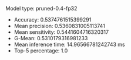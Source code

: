 Model type: pruned-0.4-fp32

* Accuracy: 0.5374761515399291
* Mean precision: 0.5360831005113741
* Mean sensitivity: 0.5441604716320317
* G-Mean: 0.5310179316981233
* Mean inference time: 14.96566781242743 ms
* Top-5 percentage: 1.0
